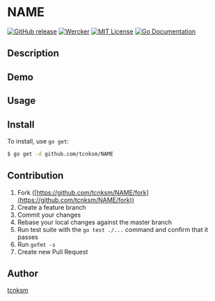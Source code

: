 NAME 
====

[![GitHub release](http://img.shields.io/github/release/tcnksm/NAME.svg?style=flat-square)][release]
[![Wercker](http://img.shields.io/wercker/ci/54330318b4ce963d50020750.svg?style=flat-square)][wercker]
[![MIT License](http://img.shields.io/badge/license-MIT-blue.svg?style=flat-square)][license]
[![Go Documentation](http://img.shields.io/badge/go-documentation-blue.svg?style=flat-square)][godocs]

[release]: https://github.com/tcnksm/NAME/releases
[wercker]: https://app.wercker.com/project/bykey/a181c474f1e25e1870d0ba387723046b
[license]: https://github.com/tcnksm/NAME/blob/master/LICENSE
[godocs]: http://godoc.org/github.com/tcnksm/NAME


## Description

## Demo

## Usage

## Install

To install, use `go get`:

```bash
$ go get -d github.com/tcnksm/NAME
```

## Contribution

1. Fork ([https://github.com/tcnksm/NAME/fork](https://github.com/tcnksm/NAME/fork))
1. Create a feature branch
1. Commit your changes
1. Rebase your local changes against the master branch
1. Run test suite with the `go test ./...` command and confirm that it passes
1. Run `gofmt -s`
1. Create new Pull Request

## Author

[tcnksm](https://github.com/tcnksm)
